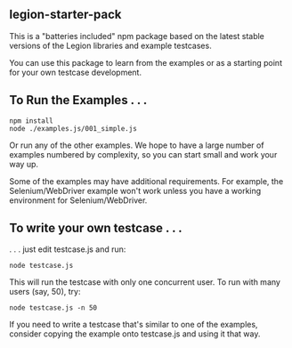 
legion-starter-pack
-------------------

This is a "batteries included" npm package based on the latest stable
versions of the Legion libraries and example testcases.

You can use this package to learn from the examples or as a starting point for
your own testcase development.

To Run the Examples . . .
-------------------------

	npm install
	node ./examples.js/001_simple.js

Or run any of the other examples. We hope to have a large number of examples
numbered by complexity, so you can start small and work your way up.

Some of the examples may have additional requirements. For example, the
Selenium/WebDriver example won't work unless you have a working environment
for Selenium/WebDriver.

To write your own testcase . . .
--------------------------------

. . . just edit testcase.js and run:

	node testcase.js

This will run the testcase with only one concurrent user. To run with many
users (say, 50), try:

	node testcase.js -n 50

If you need to write a testcase that's similar to one of the examples, consider
copying the example onto testcase.js and using it that way.
